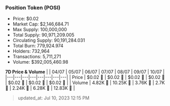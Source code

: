 
  ### Position Token (POSI)
  - Price: $0.02
  - Market Cap: $2,146,684.71
  - Max Supply: 100,000,000
  - Total Supply: 90,971,209.005
  - Circulating Supply: 90,191,284.031
  - Total Burn: 779,924.974
  - Holders: 732,964
  - Transactions: 5,711,271
  - Volume: $392,005,460.98

  **7D Price & Volume**
  | | 04&#x2F;07 | 05&#x2F;07 | 06&#x2F;07 | 07&#x2F;07 | 08&#x2F;07 | 09&#x2F;07 | 10&#x2F;07 |
  |---|---|---|---|---|---|---|---|
  | Price | $0.02 🔻 | $0.02 🔻 | $0.02 🚀 | $0.02 🚀 | $0.02 🚀 | $0.02 🔻 | $0.02 🚀 |
  | Volume | 4.82K 🚀 | 10.25K 🚀 | 3.76K 🔻 | 2.7K 🔻 | 2.24K 🔻 | 6.28K 🚀 | 12.83K 🚀 |

  > updated_at: Jul 10, 2023 12:15 PM
